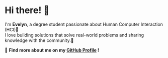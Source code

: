 # Hi there! 👋

I'm **Evelyn**, a degree student passionate about Human Computer Interaction (HCI)🚀<br>
I love building solutions that solve real-world problems and sharing knowledge with the community.🌱

🔗 **Find more about me on my [GitHub Profile](https://github.com/evelyn2307) !**  
